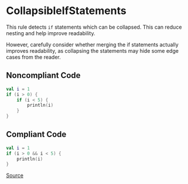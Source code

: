 # CollapsibleIfStatements

This rule detects `if` statements which can be collapsed. This can reduce nesting and help improve readability.

However, carefully consider whether merging the if statements actually improves readability, as collapsing the
statements may hide some edge cases from the reader.

## Noncompliant Code

```kotlin
val i = 1
if (i > 0) {
    if (i < 5) {
        println(i)
    }
}
```
## Compliant Code

```kotlin
val i = 1
if (i > 0 && i < 5) {
    println(i)
}
```

[Source](https://detekt.github.io/detekt/style.html#collapsibleifstatements)
